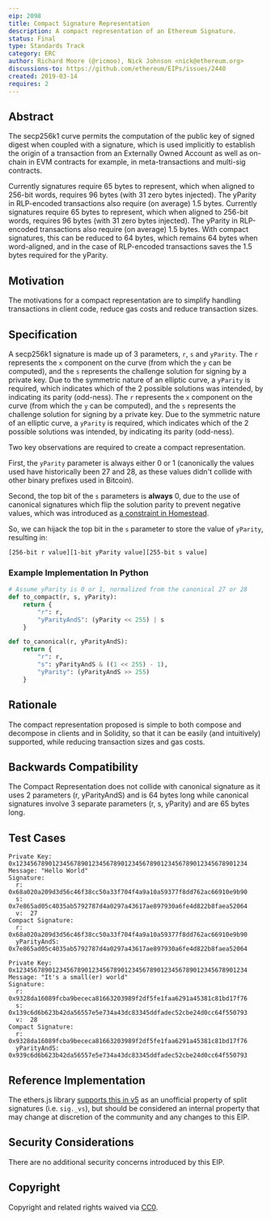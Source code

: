 ```yaml
---
eip: 2098
title: Compact Signature Representation
description: A compact representation of an Ethereum Signature.
status: Final
type: Standards Track
category: ERC
author: Richard Moore (@ricmoo), Nick Johnson <nick@ethereum.org>
discussions-to: https://github.com/ethereum/EIPs/issues/2440
created: 2019-03-14
requires: 2
---
```



## Abstract

The secp256k1 curve permits the computation of the public key of signed digest when coupled with a signature, which is used implicitly to establish the origin of a transaction from an Externally Owned Account as well as on-chain in EVM contracts for example, in meta-transactions and multi-sig contracts.

Currently signatures require 65 bytes to represent, which when aligned to 256-bit words, requires 96 bytes (with 31 zero bytes injected). The yParity in RLP-encoded transactions also require (on average) 1.5 bytes. Currently signatures require 65 bytes to represent, which when aligned to 256-bit words, requires 96 bytes (with 31 zero bytes injected). The yParity in RLP-encoded transactions also require (on average) 1.5 bytes. With compact signatures, this can be reduced to 64 bytes, which remains 64 bytes when word-aligned, and in the case of RLP-encoded transactions saves the 1.5 bytes required for the yParity.

## Motivation

The motivations for a compact representation are to simplify handling transactions in client code, reduce gas costs and reduce transaction sizes.


## Specification

A secp256k1 signature is made up of 3 parameters, `r`, `s` and `yParity`. The `r` represents the `x` component on the curve (from which the `y` can be computed), and the `s` represents the challenge solution for signing by a private key. Due to the symmetric nature of an elliptic curve, a `yParity` is required, which indicates which of the 2 possible solutions was intended, by indicating its parity (odd-ness). The `r` represents the `x` component on the curve (from which the `y` can be computed), and the `s` represents the challenge solution for signing by a private key. Due to the symmetric nature of an elliptic curve, a `yParity` is required, which indicates which of the 2 possible solutions was intended, by indicating its parity (odd-ness).

Two key observations are required to create a compact representation.

First, the `yParity` parameter is always either 0 or 1 (canonically the values used have historically been 27 and 28, as these values didn't collide with other binary prefixes used in Bitcoin).

Second, the top bit of the `s` parameters is **always** 0, due to the use of canonical signatures which flip the solution parity to prevent negative values, which was introduced as [a constraint in Homestead](./eip-2.md).

So, we can hijack the top bit in the `s` parameter to store the value of `yParity`, resulting in:

```
[256-bit r value][1-bit yParity value][255-bit s value]
```


### Example Implementation In Python

```python
# Assume yParity is 0 or 1, normalized from the canonical 27 or 28
def to_compact(r, s, yParity):
    return {
        "r": r,
        "yParityAndS": (yParity << 255) | s
    }

def to_canonical(r, yParityAndS):
    return {
        "r": r,
        "s": yParityAndS & ((1 << 255) - 1),
        "yParity": (yParityAndS >> 255)
    }
```


## Rationale

The compact representation proposed is simple to both compose and decompose in clients and in Solidity, so that it can be easily (and intuitively) supported, while reducing transaction sizes and gas costs.


## Backwards Compatibility

The Compact Representation does not collide with canonical signature as it uses 2 parameters (r, yParityAndS) and is 64 bytes long while canonical signatures involve 3 separate parameters (r, s, yParity) and are 65 bytes long.


## Test Cases

```
Private Key: 0x1234567890123456789012345678901234567890123456789012345678901234
Message: "Hello World"
Signature:
  r:  0x68a020a209d3d56c46f38cc50a33f704f4a9a10a59377f8dd762ac66910e9b90
  s:  0x7e865ad05c4035ab5792787d4a0297a43617ae897930a6fe4d822b8faea52064
  v:  27
Compact Signature:
  r:           0x68a020a209d3d56c46f38cc50a33f704f4a9a10a59377f8dd762ac66910e9b90
  yParityAndS: 0x7e865ad05c4035ab5792787d4a0297a43617ae897930a6fe4d822b8faea52064
```

```
Private Key: 0x1234567890123456789012345678901234567890123456789012345678901234
Message: "It's a small(er) world"
Signature:
  r:  0x9328da16089fcba9bececa81663203989f2df5fe1faa6291a45381c81bd17f76
  s:  0x139c6d6b623b42da56557e5e734a43dc83345ddfadec52cbe24d0cc64f550793
  v:  28
Compact Signature:
  r:           0x9328da16089fcba9bececa81663203989f2df5fe1faa6291a45381c81bd17f76
  yParityAndS: 0x939c6d6b623b42da56557e5e734a43dc83345ddfadec52cbe24d0cc64f550793  
```


## Reference Implementation

The ethers.js library [supports this in v5](https://github.com/ethers-io/ethers.js/blob/ethers-v5-beta/packages/bytes/src.ts/index.ts#L323) as an unofficial property of split signatures (i.e. `sig._vs`), but should be considered an internal property that may change at discretion of the community and any changes to this EIP.


## Security Considerations

There are no additional security concerns introduced by this EIP.


## Copyright

Copyright and related rights waived via [CC0](../LICENSE.md).
